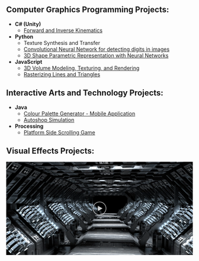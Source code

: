 <h2>Computer Graphics Programming Projects:</h2>

- <b>C# (Unity)</b>
  - [Forward and Inverse Kinematics](https://github.com/kkxthyl/Forward-and-Inverse-Kinematics#)
- <b>Python</b>
  - Texture Synthesis and Transfer 
  - [Convolutional Neural Network for detecting digits in images](https://github.com/kkxthyl/CNN-for-detecting-digits-in-images)
  - [3D Shape Parametric Representation with Neural Networks](https://github.com/kkxthyl/3D-Shape-Parametric-Representation)
- <b>JavaScript</b>
  - [3D Volume Modeling, Texturing, and Rendering](https://github.com/kkxthyl/3D-Volume-Modeling.git)
  - [Rasterizing Lines and Triangles](https://github.com/kkxthyl/Rasterizing-Lines-and-Triangles.git)

<h2>Interactive Arts and Technology Projects:</h2>

- <b>Java</b>
  - [Colour Palette Generator - Mobile Application](https://github.com/kkxthyl/Colour-Palette-Generator-Mobile-Application.git)
  - [Autoshop Simulation](https://github.com/kkxthyl/Autoshop-Simulation)
- <b>Processing</b>
  - [Platform Side Scrolling Game](https://github.com/kkxthyl/IAT167-final)
 
<h2>Visual Effects Projects:</h2>

[![Procedural Modeling, RBD, and Particle Simulation ](vfx.png)](https://youtu.be/NCgGSOMfNPI)
